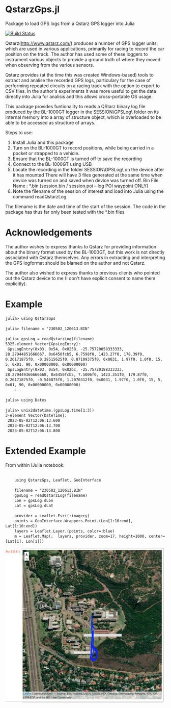 # QstarzGps.jl
Package to load GPS logs from a Qstarz GPS logger into Julia

[![Build Status](https://github.com/lwabeke/QstarzGps.jl/actions/workflows/CI.yml/badge.svg?branch=main)](https://github.com/lwabeke/QstarzGps.jl/actions/workflows/CI.yml?query=branch%3Amain)

Qstarz(http://www.qstarz.com/)  produces a number of GPS logger units, which are used in various applications, primarily for racing to record the car position on the track. The author has used some of these loggers to instrument various objects to provide a ground truth of where they moved when observing from the various sensors.

Qstarz provides (at the time this was created Windows-based) tools to extract and analise the recorded GPS logs, particulary for the case of performing repeated circuits on a racing track with the option to export to CSV files. In the author's experiments it was more useful to get the data directly into Julia for analisis and this allows cross-portable OS usage.

This package provides funtionality to reads a QStarz binary log file produced by the BL-1000GT logger in the SESSION\GPSLog\ folder on its internal memory into a array of structure object, which is overloaded to be able to be accessed as structure of arrays.

Steps to use:
1) Install Julia and this package
2) Turn on the BL-1000GT to record positions, while being carried in a pocket or strapped to a vehicle.
3) Ensure that the BL-1000GT is turned off to save the recording
4) Connect to the BL-1000GT using USB
5) Locate the recording in the folder SESSION\GPSLog\ on the device after it has mounted
There will have 3 files generated at the same time when device was turned on and saved when device was turned off.
Bin File Name : *.bin (session.bin / session.poi – log POI waypoint ONLY)
6) Note the filename of the session of interest and load into Julia using the command readQstarzLog

The filename is the date and time of the start of the session. The code in the package has thus far only been tested with the *.bin files



# Acknowledgements

The author wishes to express thanks to Qstarz for providing information about the binary format used by the BL-1000GT, but this work is not directly associated with Qstarz themselves. Any errors in extracting and interpreting the GPS logformat should be blamed on the author and not Qstarz.

The author also wished to express thanks to previous clients who pointed out the Qstarz device to me (I don't have explicit consent to name them explicitly).



# Example

```
julia> using QstarzGps

julia> filename = "230502_120613.BIN"

julia> gpsLog = readQstarzLog(filename)
5325-element Vector{GpsLogEntry}:
 GpsLogEntry(0x03, 0x54, 0x0258, -25.75720058333333, 28.27944851666667, 0x6450fcb5, 6.7598f0, 1423.27f0, 178.39f0, 0.26171875f0, -0.28515625f0, 0.87109375f0, 0x0031, 1.97f0, 1.0f0, 15, 5, 0x01, 90, 0x00000000, 0x00000000)
 GpsLogEntry(0x03, 0x54, 0x02bc, -25.75720188333333, 28.279449366666668, 0x6450fcb5, 7.5006f0, 1423.351f0, 179.87f0, 0.26171875f0, -0.546875f0, 1.2070312f0, 0x0031, 1.97f0, 1.0f0, 15, 5, 0x01, 90, 0x00000000, 0x00000000)
    ...

julia> using Dates

julia> unix2datetime.(gpsLog.time[1:3])
3-element Vector{DateTime}:
 2023-05-02T12:06:13.600
 2023-05-02T12:06:13.700
 2023-05-02T12:06:13.800
```
# Extended Example
From within IJulia notebook:
```

    using QstarzGps, Leaflet, GeoInterface

    filename = "230502_120613.BIN"
    gpsLog = readQstarzLog(filename)
    Lon = gpsLog.dLon
    Lat = gpsLog.dLat

    provider = Leaflet.Esri(:imagery)
    points = GeoInterface.Wrappers.Point.(Lon[1:10:end], Lat[1:10:end])
    layers = Leaflet.Layer.(points, color=:blue)
    m = Leaflet.Map(;  layers, provider, zoom=17, height=1000, center=[Lat[1], Lon[1]])
```
![](docs/img/LeafletOutput.png)

